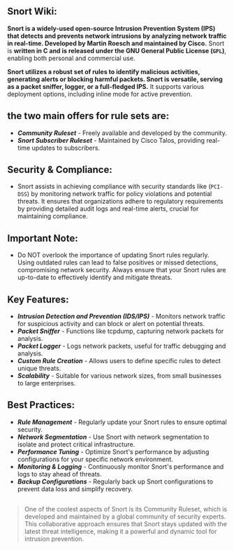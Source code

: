 ## Snort Wiki:

**Snort is a widely-used open-source Intrusion Prevention System (IPS) that detects and prevents network intrusions by analyzing network traffic in real-time. Developed by Martin Roesch and maintained by Cisco.** Snort is **written in C and is released under the GNU General Public License (`GPL`)**, enabling both personal and commercial use. 

**Snort utilizes a robust set of rules to identify malicious activities, generating alerts or blocking harmful packets. Snort is versatile, serving as a packet sniffer, logger, or a full-fledged IPS.** It supports various deployment options, including inline mode for active prevention.

## the two main offers for rule sets are:

  - ***Community Ruleset*** -  Freely available and developed by the community.
  - ***Snort Subscriber Ruleset*** - Maintained by Cisco Talos, providing real-time updates to subscribers.


## Security & Compliance:

- Snort assists in achieving compliance with security standards like (`PCI-DSS`) by monitoring network traffic for policy violations and potential threats. It ensures that organizations adhere to regulatory requirements by providing detailed audit logs and real-time alerts, crucial for maintaining compliance.

## Important Note:
- Do NOT overlook the importance of updating Snort rules regularly. Using outdated rules can lead to false positives or missed detections, compromising network security. Always ensure that your Snort rules are up-to-date to effectively identify and mitigate threats.


## Key Features:
- ***Intrusion Detection and Prevention (IDS/IPS)*** - Monitors network traffic for suspicious activity and can block or alert on potential threats.
- ***Packet Sniffer*** - Functions like tcpdump, capturing network packets for analysis.
- ***Packet Logger*** - Logs network packets, useful for traffic debugging and analysis.
- ***Custom Rule Creation*** - Allows users to define specific rules to detect unique threats.
- ***Scalability*** - Suitable for various network sizes, from small businesses to large enterprises.


## Best Practices:

- ***Rule Management*** - Regularly update your Snort rules to ensure optimal security.
- ***Network Segmentation*** - Use Snort with network segmentation to isolate and protect critical infrastructure.
- ***Performance Tuning*** - Optimize Snort's performance by adjusting configurations for your specific network environment.
- ***Monitoring & Logging*** - Continuously monitor Snort's performance and logs to stay ahead of threats.
- ***Backup Configurations*** - Regularly back up Snort configurations to prevent data loss and simplify recovery.


##
> One of the coolest aspects of Snort is its Community Ruleset, which is developed and maintained by a global community of security experts. This collaborative approach ensures that Snort stays updated with the latest threat intelligence, making it a powerful and dynamic tool for intrusion prevention.

